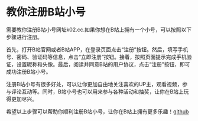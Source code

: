 # 教你注册B站小号

需要教你注册B站小号网址k02.cc.如果你想在B站上拥有一个小号，可以按照以下步骤进行注册。

首先，打开B站官网或者B站APP，在登录页面点击“注册”按钮。然后，填写手机号、密码、验证码等信息，点击“立即注册”按钮。接着，按照页面提示完成手机验证，设置昵称和头像。最后，阅读并同意B站的用户协议，点击“注册”按钮，即可成功注册B站小号。

注册B站小号有很多好处，可以让你更加自由地关注喜欢的UP主，观看视频，参与评论互动等。同时，B站小号也可以用来参与各种活动和抽奖，让你在B站上玩得更加尽兴。

希望以上步骤可以帮助你顺利注册B站小号，让你在B站上拥有更多乐趣！[github](https://github.com)
